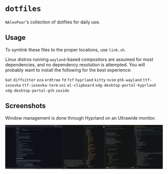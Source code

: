# `dotfiles`

`NAlexPear`'s collection of dotfiles for daily use.

## Usage

To symlink these files to the proper locations, use `link.sh`.

Linux distros running `wayland`-based compositors are assumed for most dependencies, and no dependency resolution is attempted. You will probably want to install the following for the best experience:

`bat`
`diffsitter`
`eza`
`erdtree`
`fd`
`fzf`
`hyprland`
`kitty`
`nvim`
`qt6-wayland`
`ttf-iosevka`
`ttf-iosevka-term`
`uni`
`wl-clipboard`
`xdg-desktop-portal-hyprland`
`xdg-desktop-portal-gtk`
`zoxide`

## Screenshots

Window management is done through Hyprland on an Ultrawide monitor.

![terminals](./screenshots/desktop.png)
